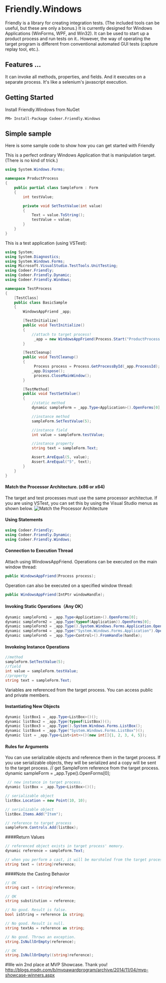Friendly.Windows
======================
Friendly is a library for creating integration tests.
(The included tools can be useful, but these are only a bonus.)
It is currently designed for Windows Applications (WinForms, WPF, and Win32).
It can be used to start up a product process and run tests on it..
However, the way of operating the target program is different from conventional automated GUI tests (capture replay tool, etc.).

## Features ...
It can invoke all methods, properties, and fields.
And it executes on a separate process.
It's like a selenium's javascript execution.

## Getting Started
Install Friendly.Windows from NuGet

    PM> Install-Package Codeer.Friendly.Windows

## Simple sample
Here is some sample code to show how you can get started with Friendly

This is a perfect ordinary Windows Application that is manipulation target.
(There is no kind of trick.)
```cs  
using System.Windows.Forms;

namespace ProductProcess
{
    public partial class SampleForm : Form
    {
        int testValue;

        private void SetTestValue(int value)
        {
            Text = value.ToString();
            testValue = value;
        }
    }
}
```
This is a test application (using VSTest):
```cs  
using System;
using System.Diagnostics;
using System.Windows.Forms;
using Microsoft.VisualStudio.TestTools.UnitTesting;
using Codeer.Friendly;
using Codeer.Friendly.Dynamic;
using Codeer.Friendly.Windows;

namespace TestProcess
{
    [TestClass]
    public class BasicSample
    {
        WindowsAppFriend _app;

        [TestInitialize]
        public void TestInitialize()
        {
            //attach to target process!
             _app = new WindowsAppFriend(Process.Start("ProductProcess.exe"));
        }

        [TestCleanup]
        public void TestCleanup()
        {
             Process process = Process.GetProcessById(_app.ProcessId);
            _app.Dispose();
             process.CloseMainWindow();
        }

        [TestMethod]
        public void TestSetValue()
        {
            //static method
            dynamic sampleForm = _app.Type<Application>().OpenForms[0];

            //instance method
            sampleForm.SetTestValue(5);

            //instance field
            int value = sampleForm.testValue;

            //instance property
            string text = sampleForm.Text;

            Assert.AreEqual(5, value);
            Assert.AreEqual("5", text);
        }
    }
}
```
#### Match the Processor Architecture. (x86 or x64)

The target and test processes must use the same processor architectue.
If you are using VSTest, you can set this by using the Visual Studio menus as shown below.
![Match the Processor Architecture](https://e1e82e8d-a-0cb309f2-s-sites.googlegroups.com/a/codeer.co.jp/english-home/test-automation/friendly-fundamental/CpuType.png?attachauth=ANoY7cprljI9CC8x0rTkRwfg5HBpKd0YCFHFC6qBaDgXmiO3vM_QgrB-0HANaGG8P4Oqw9io-zhGqJSCq9OOZC_4eZFD9sdVDJLBblfoNFznSoXhDYnyTVIS81ctl-rNBeWrMgciHQSCndb2YSFKaCOsVg_flygABUpVmTFrDqt7lZLhDG8vYrXAaRy2qzeJBD1nG5NMftXHcI0teetvoNZlwSWWUu6Lr6Y-fBXWvM49g-MrYsXiU2TPtG8XsCEHQQtu9ZdDPe0q&attredirects=0)

#### Using Statements
```cs  
using Codeer.Friendly;
using Codeer.Friendly.Dynamic;
using Codeer.Friendly.Windows;
```

#### Connection to Execution Thread

Attach using WindowsAppFriend.
Operations can be executed on the main window thread:
```cs  
public WindowsAppFriend(Process process);
```
Operation can also be executed on a specified window thread:
```cs  
public WindowsAppFriend(IntPtr windowHandle);
```
#### Invoking Static Operations（Any OK）
```cs  
dynamic sampleForm1 = _app.Type<Application>().OpenForms[0];
dynamic sampleForm2 = _app.Type(typeof(Application)).OpenForms[0];
dynamic sampleForm3 = _app.Type().System.Windows.Forms.Application.OpenForms[0];
dynamic sampleForm4 = _app.Type("System.Windows.Forms.Application").OpenForms[0];
dynamic sampleForm5 = _app.Type<Control>().FromHandle(handle);
```
#### Invokeing Instance Operations
```cs  
//method
sampleForm.SetTestValue(5);
//field
int value = sampleForm.testValue;
//property
string text = sampleForm.Text;
```
Variables are referenced from the target process.
You can access public and private members.

#### Instantiating New Objects
```cs  
dynamic listBox1 = _app.Type<ListBox>()();
dynamic listBox2 = _app.Type(typeof(ListBox))();
dynamic listBox3 = _app.Type().System.Windows.Forms.ListBox();
dynamic listBox4 = _app.Type("System.Windows.Forms.ListBox")();
dynamic list = _app.Type<List<int>>()(new int[]{1, 2, 3, 4, 5});
```

#### Rules for Arguments

You can use serializable objects and reference them in the target process.
If you use serializable objects, they will be serialized and a copy will be sent to the target process. 
// get SampleForm reference from the target process.
dynamic sampleForm = _app.Type<Application>().OpenForms[0];
```cs  
 // new instance in target process.
dynamic listBox = _app.Type<ListBox>()();

// serializable object
listBox.Location = new Point(10, 10); 

// serializable object
listBox.Items.Add("Item"); 

// reference to target process
sampleForm.Controls.Add(listBox); 
```

####Return Values
```cs  
// referenced object exists in target process' memory. 
dynamic reference = sampleForm.Text;

// when you perform a cast, it will be marshaled from the target process.
string text = (string)reference;
```

####Note the Casting Behavior
```cs  
// OK
string cast = (string)reference;

// OK
string substitution = reference;

// No good. Result is false.
bool isString = reference is string;

// No good. Result is null.
string textAs = reference as string;

// No good. Throws an exception.
string.IsNullOrEmpty(reference);

// OK
string.IsNullOrEmpty((string)reference);
```

#We win 2nd place at MVP Showcase. Thank you!<br>
http://blogs.msdn.com/b/mvpawardprogram/archive/2014/11/04/mvp-showcase-winners.aspx

